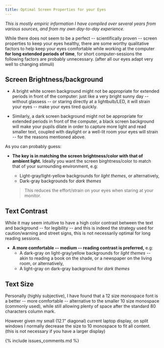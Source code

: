 ```yaml
---
title: Optimal Screen Properties for your Eyes 
---
```


_This is mostly empiric information I have compiled over several years from
various sources, and from my own day-to-day experience._

While there does not seem to be a perfect -- scientifically proven -- screen
properties to keep your eyes healthy, there are some worthy qualitative factors
to help keep your eyes comfortable while working at the computer **for long
extended periods of time**, for short computer-sessions the following factors
are probably unnecessary. (after all our eyes adapt very well to changing
stimuli)

## Screen Brightness/background

* A bright white screen background might not be appropriate for extended periods
    in front of the computer: just like a very bright sunny day -- without
    glassess -- or staring directly at a lightbulb/LED, it will strain your eyes
    -- make your eyes tired quickly.

* Similarly, a dark screen background might not be appropriate for extended
    periods in front of the computer, a black screen background will make your
    pupils dilate in order to capture more light and read smaller text, coupled
    with daylight or a well-lit room your eyes will strain -- for the reasons
    mentioned above.

As you can probably guess:

* **The key is in matching the screen brightness/color with that of ambient light.**
    Ideally you want the screen birghtness/color to match that of your
    surrounding environment, e.g: 
    + Light-gray/light-yellow backgrounds for _light themes_, or alternatively, 
    + Dark-gray backgrounds for _dark themes_
    
    > This reduces the effort/strain on your eyes when staring at your monitor.

## Text Contrast

While it may seem intuitive to have a high color contrast between the text and
background -- for  legibility -- and this is indeed the strategy used for
caution/warning and street signs, this is not necessarily optimal for long
reading sessions. 

* **A more comfortable -- medium -- reading contrast is preferred,** e.g: 
    + A dark-gray on light-gray/yellow backgrounds for _light themes_ -- 
        akin to reading a book on the shade, or a newspaper on the living room, 
        or alternatively, 
    + A light-gray on dark-gray background for _dark themes_ 

## Text Size

Personally (highly subjective), I have found that a 12 size monospace font is a
better -- more comfortable -- alternative to the smaller 10 size monospace
(commonly used), while still allowing plenty of space after the standard 80
characters column mark. 

However given my small (12.1" diagonal) current laptop display, on split windows I 
normally decrease the size to 10 monospace to fit all content. (this is not 
necessary if you have a larger display)  

{% include issues_comments.md %}
